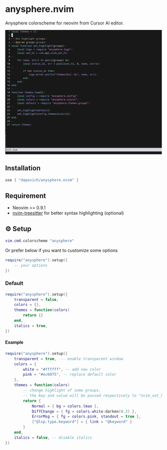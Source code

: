 # anysphere.nvim

Anysphere colorscheme for neovim from Cursor AI editor.

![screen](./assets/example.png)
    
## Installation
    
```lua
use { "dapovich/anysphere.nvim" }
```
    
## Requirement

- Neovim >= 0.9.1
- [nvim-treesitter](https://github.com/nvim-treesitter/nvim-treesitter) for better syntax highlighting (optional)

## :gear: Setup

```lua
vim.cmd.colorscheme "anysphere"
```

Or prefer below if you want to customize some options

```lua
require("anysphere").setup({
    -- your options
})
```

### Default

```lua
require("anysphere").setup({
    transparent = false,
    colors = {},
    themes = function(colors)
        return {}
    end,
    italics = true,
})
```

#### Example

```lua
require("anysphere").setup({
    transparent = true,  -- enable transparent window
    colors = {
        white = "#ffffff", -- add new color
        pink = "#ec6075", -- replace default color
    },
    themes = function(colors)
        -- change highlight of some groups,
        -- the key and value will be passed respectively to "nvim_set_hl"
        return {
            Normal = { bg = colors.lmao },
            DiffChange = { fg = colors.white:darken(0.3) },
            ErrorMsg = { fg = colors.pink, standout = true },
            ["@lsp.type.keyword"] = { link = "@keyword" }
        }
    end,
    italics = false, -- disable italics
})
```
